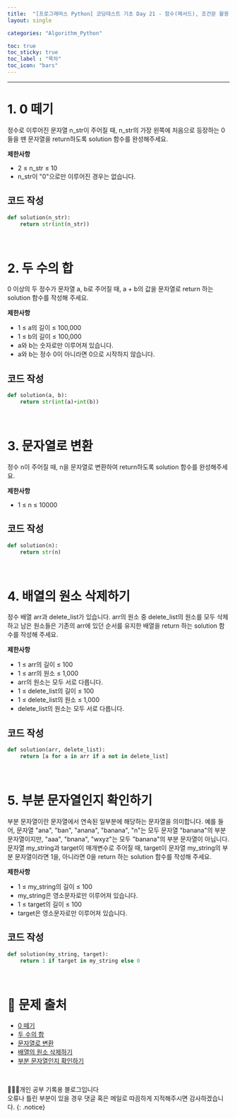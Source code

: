 ```yaml
---
title:  "[프로그래머스 Python] 코딩테스트 기초 Day 21 - 함수(메서드), 조건문 활용"
layout: single

categories: "Algorithm_Python"

toc: true
toc_sticky: true
toc_label : "목차"
toc_icon: "bars"
---
```


***

# 1. 0 떼기
정수로 이루어진 문자열 n_str이 주어질 때, n_str의 가장 왼쪽에 처음으로 등장하는 0들을 뗀 문자열을 return하도록 solution 함수를 완성해주세요.

**제한사항**
- 2 ≤ n_str ≤ 10
- n_str이 "0"으로만 이루어진 경우는 없습니다.

## 코드 작성
```python
def solution(n_str):
    return str(int(n_str))
```

<br>

# 2. 두 수의 합
0 이상의 두 정수가 문자열 a, b로 주어질 때, a + b의 값을 문자열로 return 하는 solution 함수를 작성해 주세요.

**제한사항**
- 1 ≤ a의 길이 ≤ 100,000
- 1 ≤ b의 길이 ≤ 100,000
- a와 b는 숫자로만 이루어져 있습니다.
- a와 b는 정수 0이 아니라면 0으로 시작하지 않습니다.

## 코드 작성
```python
def solution(a, b):
    return str(int(a)+int(b))
```

<br>

# 3. 문자열로 변환
정수 n이 주어질 때, n을 문자열로 변환하여 return하도록 solution 함수를 완성해주세요.

**제한사항**
- 1 ≤ n ≤ 10000

## 코드 작성
```python
def solution(n):
    return str(n)
```

<br>

# 4. 배열의 원소 삭제하기
정수 배열 arr과 delete_list가 있습니다. arr의 원소 중 delete_list의 원소를 모두 삭제하고 남은 원소들은 기존의 arr에 있던 순서를 유지한 배열을 return 하는 solution 함수를 작성해 주세요.

**제한사항**
- 1 ≤ arr의 길이 ≤ 100
- 1 ≤ arr의 원소 ≤ 1,000
- arr의 원소는 모두 서로 다릅니다.
- 1 ≤ delete_list의 길이 ≤ 100
- 1 ≤ delete_list의 원소 ≤ 1,000
- delete_list의 원소는 모두 서로 다릅니다.

## 코드 작성
```python
def solution(arr, delete_list):
    return [a for a in arr if a not in delete_list]
```

<br>

# 5. 부분 문자열인지 확인하기
부분 문자열이란 문자열에서 연속된 일부분에 해당하는 문자열을 의미합니다. 예를 들어, 문자열 "ana", "ban", "anana", "banana", "n"는 모두 문자열 "banana"의 부분 문자열이지만, "aaa", "bnana", "wxyz"는 모두 "banana"의 부분 문자열이 아닙니다.<br>
문자열 my_string과 target이 매개변수로 주어질 때, target이 문자열 my_string의 부분 문자열이라면 1을, 아니라면 0을 return 하는 solution 함수를 작성해 주세요.

**제한사항**
- 1 ≤ my_string의 길이 ≤ 100
- my_string은 영소문자로만 이루어져 있습니다.
- 1 ≤ target의 길이 ≤ 100
- target은 영소문자로만 이루어져 있습니다.

## 코드 작성
```python
def solution(my_string, target):
    return 1 if target in my_string else 0
```

<br>

# 📍 문제 출처
- [0 떼기](https://school.programmers.co.kr/learn/courses/30/lessons/181847)
- [두 수의 합](https://school.programmers.co.kr/learn/courses/30/lessons/181846)
- [문자열로 변환](https://school.programmers.co.kr/learn/courses/30/lessons/181845)
- [배열의 원소 삭제하기](https://school.programmers.co.kr/learn/courses/30/lessons/181844)
- [부분 문자열인지 확인하기](https://school.programmers.co.kr/learn/courses/30/lessons/181843)

<br>

👩🏻‍💻개인 공부 기록용 블로그입니다
<br>오류나 틀린 부분이 있을 경우 댓글 혹은 메일로 따끔하게 지적해주시면 감사하겠습니다.
{: .notice}